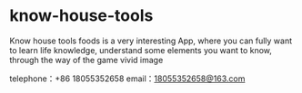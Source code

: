 # know-house-tools

Know house tools foods is a very interesting App, where you can fully want to learn life knowledge, understand some elements you want to know, through the way of the game vivid image

telephone：+86 18055352658
email：18055352658@163.com
